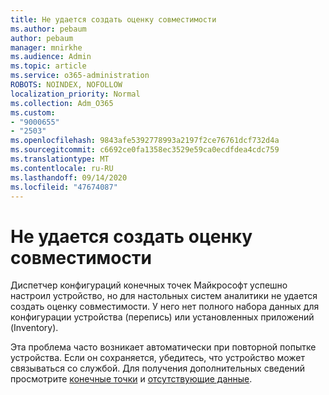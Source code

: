 ```yaml
---
title: Не удается создать оценку совместимости
ms.author: pebaum
author: pebaum
manager: mnirkhe
ms.audience: Admin
ms.topic: article
ms.service: o365-administration
ROBOTS: NOINDEX, NOFOLLOW
localization_priority: Normal
ms.collection: Adm_O365
ms.custom:
- "9000655"
- "2503"
ms.openlocfilehash: 9843afe5392778993a2197f2ce76761dcf732d4a
ms.sourcegitcommit: c6692ce0fa1358ec3529e59ca0ecdfdea4cdc759
ms.translationtype: MT
ms.contentlocale: ru-RU
ms.lasthandoff: 09/14/2020
ms.locfileid: "47674087"
---
```

# <a name="cant-create-a-compatibility-assessment"></a>Не удается создать оценку совместимости

Диспетчер конфигураций конечных точек Майкрософт успешно настроил устройство, но для настольных систем аналитики не удается создать оценку совместимости. У него нет полного набора данных для конфигурации устройства (перепись) или установленных приложений (Inventory).

Эта проблема часто возникает автоматически при повторной попытке устройства. Если он сохраняется, убедитесь, что устройство может связываться со службой. Для получения дополнительных сведений просмотрите [конечные точки](https://docs.microsoft.com/configmgr/desktop-analytics/enable-data-sharing#endpoints) и [отсутствующие данные](https://docs.microsoft.com/configmgr/desktop-analytics/monitor-connection-health#missing-data).
